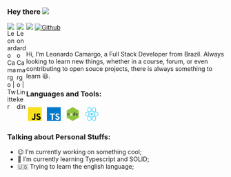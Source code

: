 ### Hey there <img src="https://media.giphy.com/media/hvRJCLFzcasrR4ia7z/giphy.gif" width="25px">

<a href="https://twitter.com/LeonardoCN31">
  <img align="left" alt="Leonardo Camargo | Twitter" width="22px" src="https://cdn.jsdelivr.net/npm/simple-icons@v3/icons/twitter.svg" />
</a>

<a href="https://www.linkedin.com/in/leonardocamargo31/">
  <img align="left" alt="Leonardo Camargo | Linkedin" width="22px" src="https://cdn.jsdelivr.net/npm/simple-icons@v3/icons/linkedin.svg" />
</a>

![](https://visitor-badge.glitch.me/badge?page_id=LeonardoCamargo31.LeonardoCamargo31)
[![Github](https://img.shields.io/github/followers/LeonardoCamargo31?label=Follow&style=social)](https://github.com/LeonardoCamargo31)

<br />

Hi, I'm Leonardo Camargo, a Full Stack Developer from Brazil. Always looking to learn new things, whether in a course, forum, or even contributing to open souce projects, there is always something to learn :smiley:.

### Languages and Tools:
<p>
<img height="32" width="32" style="vertical-align:top; margin:4px" src="https://raw.githubusercontent.com/LeonardoCamargo31/LeonardoCamargo31/master/js.png" style="vertical-align:top; margin:4px"/>
<img height="32" width="32" style="vertical-align:top; margin:4px" src="https://raw.githubusercontent.com/LeonardoCamargo31/LeonardoCamargo31/master/ts.png" style="vertical-align:top; margin:4px"/>
<img height="32" width="32" style="vertical-align:top; margin:4px" src="https://raw.githubusercontent.com/LeonardoCamargo31/LeonardoCamargo31/master/node.jpg" style="vertical-align:top; margin:4px"/>
<img height="32" width="32" style="vertical-align:top; margin:4px" src="https://raw.githubusercontent.com/LeonardoCamargo31/LeonardoCamargo31/master/react.png" style="vertical-align:top; margin:4px"/>

  
### Talking about Personal Stuffs:

- :wink: I’m currently working on something cool;
- 🌱 I’m currently learning Typescript and SOLID; 
- :us: Trying to learn the english language;
